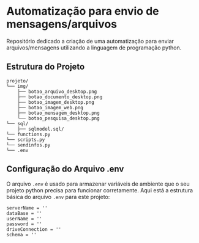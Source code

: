 # Automatização para envio de mensagens/arquivos
Repositório dedicado a criação de uma automatização para enviar arquivos/mensagens utilizando a linguagem de programação python.

## Estrutura do Projeto
```
projeto/
└── img/
    ├── botao_arquivo_desktop.png
    ├── botao_documento_desktop.png
    ├── botao_imagem_desktop.png
    ├── botao_imagem_web.png
    ├── botao_mensagem_desktop.png
    └── botao_pesquisa_desktop.png
└── sql/
    ├── sqlmodel.sql/
└── functions.py
└── scripts.py
└── sendinfos.py
└── .env
```

## Configuração do Arquivo .env
O arquivo `.env` é usado para armazenar variáveis de ambiente que o seu projeto python precisa para funcionar corretamente.
Aqui está a estrutura básica do arquivo `.env` para este projeto:

```dotenv
serverName = ''
dataBase = ''
userName = ''
password = ''
driveConnection = ''
schema = ''
```
